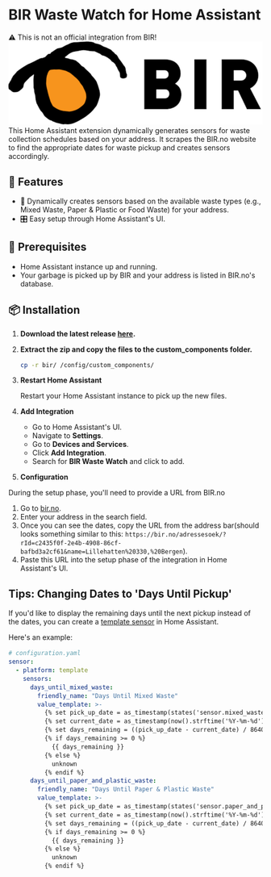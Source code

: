 # BIR Waste Watch for Home Assistant
:warning: This is not an official integration from BIR!
![](/assets/logo.png)
This Home Assistant extension dynamically generates sensors for waste collection schedules based on your address. It scrapes the BIR.no website to find the appropriate dates for waste pickup and creates sensors accordingly.

## 🌟 Features

- 📍 Dynamically creates sensors based on the available waste types (e.g., Mixed Waste, Paper & Plastic or Food Waste) for your address.
- 🎛 Easy setup through Home Assistant's UI.

## 📝 Prerequisites

- Home Assistant instance up and running.
- Your garbage is picked up by BIR and your address is listed in BIR.no's database.

## 📦 Installation

1. **Download the latest release [here](https://github.com/SanderBlom/BIR_Waste_Watch/releases).**

2. **Extract the zip and copy the files to the custom_components folder.**

    ```bash
    cp -r bir/ /config/custom_components/
    ```

3. **Restart Home Assistant**

    Restart your Home Assistant instance to pick up the new files.

4. **Add Integration**

    - Go to Home Assistant's UI.
    - Navigate to **Settings**.
    - Go to **Devices and Services**.
    - Click **Add Integration**.
    - Search for **BIR Waste Watch** and click to add.

5. **Configuration**

During the setup phase, you'll need to provide a URL from BIR.no

1. Go to [bir.no](https://bir.no/).
2. Enter your address in the search field.
3. Once you can see the dates, copy the URL from the address bar(should looks something similar to this: `https://bir.no/adressesoek/?rId=c2435f0f-2e4b-4908-86cf-bafbd3a2cf61&name=Lillehatten%20330,%20Bergen`).
4. Paste this URL into the setup phase of the integration in Home Assistant's UI.

## Tips: Changing Dates to 'Days Until Pickup'

If you'd like to display the remaining days until the next pickup instead of the dates, you can create a [template sensor](https://www.home-assistant.io/integrations/template/) in Home Assistant.

Here's an example:

```yaml
# configuration.yaml
sensor:
  - platform: template
    sensors:
      days_until_mixed_waste:
        friendly_name: "Days Until Mixed Waste"
        value_template: >-
          {% set pick_up_date = as_timestamp(states('sensor.mixed_waste')) %}
          {% set current_date = as_timestamp(now().strftime('%Y-%m-%d')) %}
          {% set days_remaining = ((pick_up_date - current_date) / 86400) | int %}
          {% if days_remaining >= 0 %}
            {{ days_remaining }}
          {% else %}
            unknown
          {% endif %}
      days_until_paper_and_plastic_waste:
        friendly_name: "Days Until Paper & Plastic Waste"
        value_template: >-
          {% set pick_up_date = as_timestamp(states('sensor.paper_and_plastic_waste')) %}
          {% set current_date = as_timestamp(now().strftime('%Y-%m-%d')) %}
          {% set days_remaining = ((pick_up_date - current_date) / 86400) | int %}
          {% if days_remaining >= 0 %}
            {{ days_remaining }}
          {% else %}
            unknown
          {% endif %}


```

